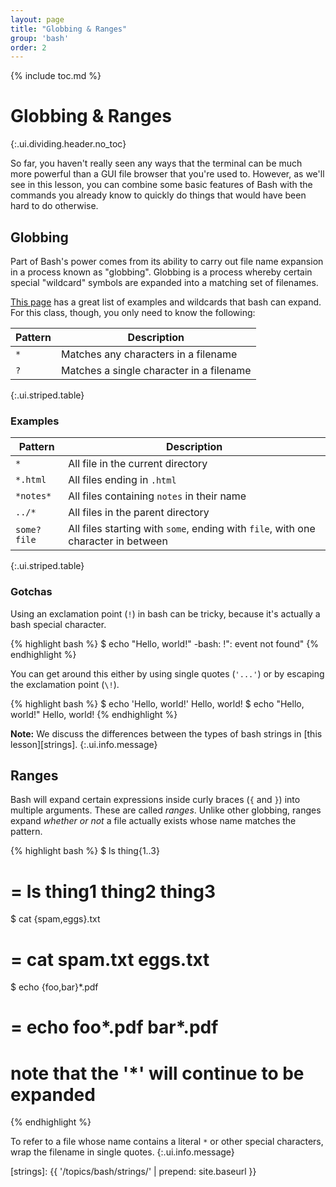 ```yaml
---
layout: page
title: "Globbing & Ranges"
group: 'bash'
order: 2
---
```


{% include toc.md %}

# Globbing & Ranges
{:.ui.dividing.header.no_toc}

So far, you haven't really seen any ways that the terminal can be much more
powerful than a GUI file browser that you're used to. However, as we'll see in
this lesson, you can combine some basic features of Bash with the commands you
already know to quickly do things that would have been hard to do otherwise.

## Globbing

Part of Bash's power comes from its ability to carry out file name expansion in
a process known as "globbing". Globbing is a process whereby certain special
"wildcard" symbols are expanded into a matching set of filenames.

[This page][wildcards] has a great list of examples and wildcards that bash can
expand. For this class, though, you only need to know the following:

| Pattern | Description                              |
| ------- | -----------                              |
| `*`     | Matches any characters in a filename     |
| `?`     | Matches a single character in a filename |
{:.ui.striped.table}

### Examples

| Pattern     | Description                                                                       |
| -------     | -----------                                                                       |
| `*`         | All file in the current directory                                                 |
| `*.html`    | All files ending in `.html`                                                       |
| `*notes*`   | All files containing `notes` in their name                                        |
| `../*`      | All files in the parent directory                                                 |
| `some?file` | All files starting with `some`, ending with `file`, with one character in between |
{:.ui.striped.table}

### Gotchas

Using an exclamation point (`!`) in bash can be tricky, because it's actually a
bash special character.

{% highlight bash %}
$ echo "Hello, world!"
-bash: !": event not found"
{% endhighlight %}

You can get around this either by using single quotes (`'...'`) or by escaping
the exclamation point (`\!`).

{% highlight bash %}
$ echo 'Hello, world!'
Hello, world!
$ echo "Hello, world\!"
Hello, world!
{% endhighlight %}

__Note:__ We discuss the differences between the types of bash strings in [this
lesson][strings].
{:.ui.info.message}

## Ranges

Bash will expand certain expressions inside curly braces (`{` and
`}`) into multiple arguments. These are called _ranges_. Unlike other globbing,
ranges expand _whether or not_ a file actually exists whose name matches the
pattern.

{% highlight bash %}
$ ls thing{1..3}
# = ls thing1 thing2 thing3

$ cat {spam,eggs}.txt
# = cat spam.txt eggs.txt

$ echo {foo,bar}*.pdf
# = echo foo*.pdf bar*.pdf
# note that the '*' will continue to be expanded
{% endhighlight %}

To refer to a file whose name contains a literal `*` or other special
characters, wrap the filename in single quotes.
{:.ui.info.message}


[wildcards]: http://linuxcommand.org/lc3_lts0050.php
[strings]: {{ '/topics/bash/strings/' | prepend: site.baseurl }}

